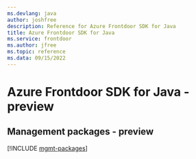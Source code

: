 ```yaml
---
ms.devlang: java
author: joshfree
description: Reference for Azure Frontdoor SDK for Java
title: Azure Frontdoor SDK for Java
ms.service: frontdoor
ms.author: jfree
ms.topic: reference
ms.data: 09/15/2022
---
```

# Azure Frontdoor SDK for Java - preview

## Management packages - preview
[!INCLUDE [mgmt-packages](frontdoor-mgmt-index.md)]